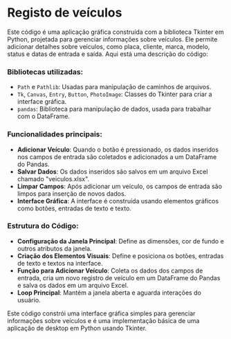 # Registo de veículos
Este código é uma aplicação gráfica construída com a biblioteca Tkinter em Python, projetada para gerenciar informações sobre veículos. Ele permite adicionar detalhes sobre veículos, como placa, cliente, marca, modelo, status e datas de entrada e saída. Aqui está uma descrição do código:

### Bibliotecas utilizadas:
- `Path` e `Pathlib`: Usadas para manipulação de caminhos de arquivos.
- `Tk`, `Canvas`, `Entry`, `Button`, `PhotoImage`: Classes do Tkinter para criar a interface gráfica.
- `pandas`: Biblioteca para manipulação de dados, usada para trabalhar com o DataFrame.

### Funcionalidades principais:
- **Adicionar Veículo**: Quando o botão é pressionado, os dados inseridos nos campos de entrada são coletados e adicionados a um DataFrame do Pandas.
- **Salvar Dados**: Os dados inseridos são salvos em um arquivo Excel chamado "veiculos.xlsx".
- **Limpar Campos**: Após adicionar um veículo, os campos de entrada são limpos para inserção de novos dados.
- **Interface Gráfica**: A interface é construída usando elementos gráficos como botões, entradas de texto e texto.

### Estrutura do Código:
- **Configuração da Janela Principal**: Define as dimensões, cor de fundo e outros atributos da janela.
- **Criação dos Elementos Visuais**: Define e posiciona os botões, entradas de texto e textos na interface.
- **Função para Adicionar Veículo**: Coleta os dados dos campos de entrada, cria um novo registro de veículo em um DataFrame do Pandas e salva os dados em um arquivo Excel.
- **Loop Principal**: Mantém a janela aberta e aguarda interações do usuário.

Este código constrói uma interface gráfica simples para gerenciar informações sobre veículos e é uma implementação básica de uma aplicação de desktop em Python usando Tkinter.
